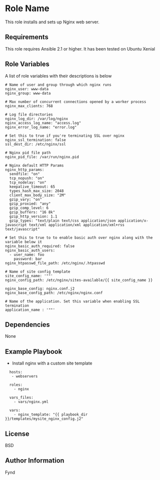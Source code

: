 Role Name
=========

This role installs and sets up Nginx web server.

Requirements
------------

This role requires Ansible 2.1 or higher. It has been tested on Ubuntu Xenial

Role Variables
--------------

A list of role variables with their descriptions is below

```
# Name of user and group through which nginx runs
nginx_user: www-data
nginx_group: www-data

# Max number of concurrent connections opened by a worker process
nginx_max_clients: 768

# Log file directories
nginx_log_dir: /var/log/nginx
nginx_access_log_name: "access.log"
nginx_error_log_name: "error.log"

# Set this to true if you're terminating SSL over nginx
nginx_ssl_termination: false
ssl_dest_dir: /etc/nginx/ssl

# Nginx pid file path
nginx_pid_file: /var/run/nginx.pid

# Nginx default HTTP Params
nginx_http_params:
  sendfile: "on"
  tcp_nopush: "on"
  tcp_nodelay: "on"
  keepalive_timeout: 65
  types_hash_max_size: 2048
  client_max_body_size: "2M"
  gzip_vary: "on"
  gzip_proxied: "any"
  gzip_comp_level: 6
  gzip_buffers: "16 8k"
  gzip_http_version: 1.1
  gzip_types: "text/plain text/css application/json application/x-javascript text/xml application/xml application/xml+rss text/javascript"

# Set this to true to to enable basic auth over nginx along with the variable below it
nginx_basic_auth_required: false
nginx_basic_auth_users:
  - user_name: foo
    password: bar
nginx_htpasswd_file_path: /etc/nginx/.htpasswd

# Name of site config template
site_config_name: '""'
nginx_config_path: /etc/nginx/sites-available/{{ site_config_name }}

nginx_base_config: nginx.conf.j2
nginx_base_config_path: /etc/nginx/nginx.conf

# Name of the application. Set this variable when enabling SSL termination
application_name : '""'

```

Dependencies
------------

None

Example Playbook
----------------
- Install nginx with a custom site template

```
  hosts:
   - webservers

  roles:
    - nginx

  vars_files:
    - vars/nginx.yml
    
  vars:
    - nginx_template: "{{ playbook_dir }}/templates/mysite_nginx_config.j2"

```

License
-------

BSD

Author Information
------------------

Fynd
